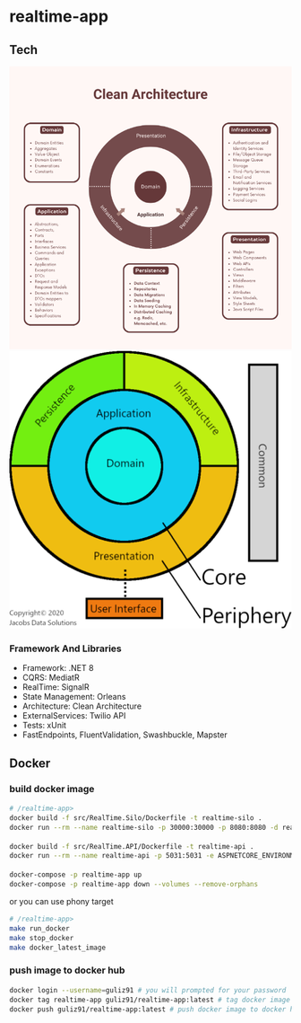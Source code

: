 # realtime-app

## Tech

![Clean Architecture](etc/clean-architecture.png?raw=true)
![Clean Architecture DDD](etc/clean-domain-driven-design-jacobs.png?raw=true)
### Framework And Libraries
* Framework: .NET 8
* CQRS: MediatR
* RealTime: SignalR
* State Management: Orleans
* Architecture: Clean Architecture
* ExternalServices: Twilio API
* Tests: xUnit
* FastEndpoints, FluentValidation, Swashbuckle, Mapster


## Docker
### build docker image
```sh
# /realtime-app>
docker build -f src/RealTime.Silo/Dockerfile -t realtime-silo .
docker run --rm --name realtime-silo -p 30000:30000 -p 8080:8080 -d realtime-silo

docker build -f src/RealTime.API/Dockerfile -t realtime-api .
docker run --rm --name realtime-api -p 5031:5031 -e ASPNETCORE_ENVIRONMENT=Development -e ORLEANS_SILO_ADDRESS=realtime-silo-host -d realtime-api

docker-compose -p realtime-app up
docker-compose -p realtime-app down --volumes --remove-orphans
```
or you can use phony target
```sh
# /realtime-app>
make run_docker
make stop_docker
make docker_latest_image
```

### push image to docker hub
```sh
docker login --username=guliz91 # you will prompted for your password
docker tag realtime-app guliz91/realtime-app:latest # tag docker image
docker push guliz91/realtime-app:latest # push docker image to docker hub
```